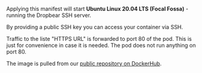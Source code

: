 Applying this manifest will start **Ubuntu Linux 20.04 LTS (Focal Fossa)** - running the Dropbear SSH server.

By providing a public SSH key you can access your container via SSH.

Traffic to the liste "HTTPS URL" is forwarded to port 80 of the pod. This is just for convenience in case it
is needed. The pod does not run anything on port 80.

The image is pulled from our [public repository on DockerHub](https://hub.docker.com/r/sciencedata/ubuntu_focal_sciencedata).

